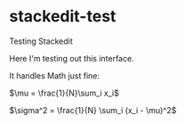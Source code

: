 # stackedit-test
Testing Stackedit

Here I'm testing out this interface.

It handles Math just fine:

$\mu = \frac{1}{N}\sum_i x_i$

$\sigma^2 = \frac{1}{N} \sum_i (x_i - \mu)^2$
<!--stackedit_data:
eyJoaXN0b3J5IjpbODIxODQ1MjI1XX0=
-->